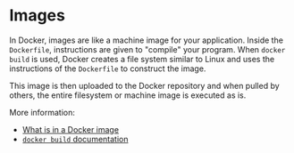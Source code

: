 # Images
In Docker, images are like a machine image for your application. Inside the `Dockerfile`, instructions are given to "compile" your program. When `docker build` is used, Docker creates a file system similar to Linux and uses the instructions of the `Dockerfile` to construct the image.

This image is then uploaded to the Docker repository and when pulled by others, the entire filesystem or machine image is executed as is.

More information:
- [What is in a Docker image](https://cameronlonsdale.com/2018/11/26/whats-in-a-docker-image/)
- [`docker build` documentation](https://docs.docker.com/engine/reference/commandline/build/)
